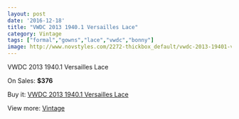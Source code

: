 ```yaml
---
layout: post
date: '2016-12-18'
title: "VWDC 2013 1940.1 Versailles Lace"
category: Vintage
tags: ["formal","gowns","lace","vwdc","bonny"]
image: http://www.novstyles.com/2272-thickbox_default/vwdc-2013-19401-versailles-lace.jpg
---
```

VWDC 2013 1940.1 Versailles Lace

On Sales: **$376**
<a href="https://www.novstyles.com/en/vintage/1288-vwdc-2013-19401-versailles-lace.html"><amp-img layout="responsive" width="600" height="600" src="//www.novstyles.com/2272-thickbox_default/vwdc-2013-19401-versailles-lace.jpg" alt="VWDC 2013 1940.1 Versailles Lace 0" /></a>

Buy it: [VWDC 2013 1940.1 Versailles Lace](https://www.novstyles.com/en/vintage/1288-vwdc-2013-19401-versailles-lace.html "VWDC 2013 1940.1 Versailles Lace")

View more: [Vintage](https://www.novstyles.com/en/9-vintage "Vintage")